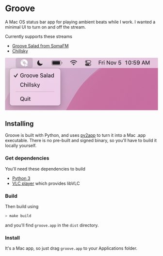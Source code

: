 # Groove

A Mac OS status bar app for playing ambient beats while I work. I wanted a minimal UI to turn on and off the stream.

Currently supports these streams

*  [Groove Salad from SomaFM](https://somafm.com/groovesalad/)
* [Chillsky](https://www.chillsky.com)

![Screenshot](/screenshot.png)

## Installing

Groove is built with Python, and uses [py2app](https://py2app.readthedocs.io/en/latest/) to turn it into a Mac .app executable. There is no pre-built and signed binary, so you'll have to build it locally yourself.

### Get dependencies
You'll need these dependencies to build

* [Python 3](https://www.python.org/downloads/)
* [VLC player](https://www.videolan.org) which provides libVLC

### Build
Then build using
```bash
> make build
``` 
and you'll find `groove.app` in the `dist` directory.

### Install
It's a Mac app, so just drag `groove.app` to your Applications folder.
